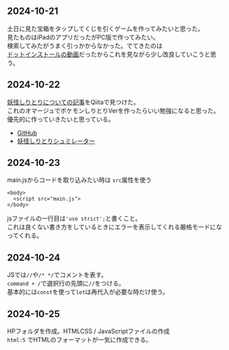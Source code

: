 ## 2024-10-21
土日に見た宝箱をタップしてくじを引くゲームを作ってみたいと思った。  
見たものはiPadのアプリだったがPC版で作ってみたい。  
検索してみたがうまく引っかからなかった。でてきたのは  
[ドットインストールの動画](https://dotinstall.com/lessons/treasurehunter_js)だったからこれを見ながら少し改良していこうと思う。  

## 2024-10-22
[妖怪しりとりについての記事](https://qiita.com/nodai2h_ITC/items/85f9d353a6243c4d538b)をQiitaで見つけた。  
これのオマージュでポケモンしりとりVerを作ったらいい勉強になると思った。  
優先的に作っていきたいと思っている。  
- [GitHub](https://github.com/nodai2hITC/youkai_shiritori/blob/main/youkai_data.js)
- [妖怪しりとりシュミレーター](https://nodai2hitc.github.io/youkai_shiritori/)

## 2024-10-23
main.jsからコードを取り込みたい時は `src`属性を使う

```
<body>
  <script src="main.js">
</body>
```

jsファイルの一行目は`'use strict';`と書くこと。  
これは良くない書き方をしているときにエラーを表示してくれる厳格モードになってくれる。  

## 2024-10-24
JSでは`//`や`/* */`でコメントを表す。  
`command + /`で選択行の先頭に`//`をつける。  
基本的には`const`を使って`let`は再代入が必要な時だけ使う。  

## 2024-10-25
HPフォルダを作成。HTMLCSS / JavaScriptファイルの作成  
`html:5` でHTMLのフォーマットが一気に作成できる。
